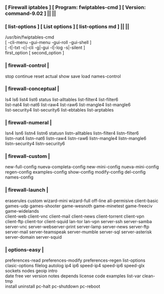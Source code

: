 ### [ Firewall iptables ] [ Program: fwiptables-cmd ] [ Version: command-9.02 ] || ||
### [ list-options ] [ List options ] [ list-options md ] || ||                      
   /usr/bin/fwiptables-cmd                                                                      
   [ -cli-menu -gui-menu -gui-roll -gui-shell ]                                     
   [ -t|-txt -c|-cli -g|-gui -l|-log -s|-silent ]                                   
   first_option [ second_option ]                                                   
###       | firewall-control |                                                       
   stop continue reset actual show save load names-control                          
###       | firewall-conceptual |                                                    
   ls4 ls6 list4 list6 status list-alltables list-filter4 list-filter6              
   list-nat4 list-nat6 list-raw4 list-raw6 list-mangle4 list-mangle6                
   list-security4 list-security6 list-ebtables list-arptables                       
###       | firewall-numeral |                                                       
   lsn4 lsn6 listn4 listn6 statusn listn-alltables listn-filter4 listn-filter6      
   listn-nat4 listn-nat6 listn-raw4 listn-raw6 listn-mangle4 listn-mangle6          
   listn-security4 listn-security6                                                  
###        | firewall-custom |                                                       
   new-full-config nueva-completa-config new-mini-config nueva-mini-config          
   regen-config examples-config show-config modify-config del-config names-config   
###        | firewall-launch |                                                       
   eraserules custom wizard-mini wizard-full off-line all-permisive client-basic    
   games-udp games-shooter game-wesnoth game-minetest game-freeciv game-widelands   
   client-web client-vnc client-mail client-news client-torrent client-vpn          
   client-ftp  client-tor client-squid lan-tor lan-vpn server-ssh server-samba      
   server-vnc server-webserver-print server-lamp server-news server-ftp             
   server-mail server-teamspeak server-mumble server-sql server-asterisk            
   server-domain server-squid                                                       
###         | options-easy |                                                         
   preferences-read preferences-modify preferences-regen list-options clasic-options
   filelog autolog ip4 ip6 speed-ip4 speed-ip6 speed-glx sockets nodes geoip intro  
   date free ver version notes depends license code examples list-var clean-tmp     
   install uninstall pc-halt pc-shutdown pc-reboot                  
